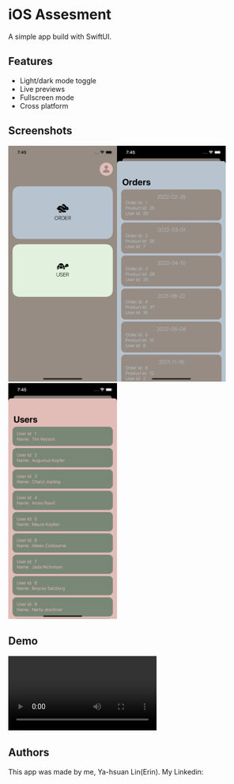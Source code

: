 
# iOS Assesment

A simple app build with SwiftUI.

## Features

- Light/dark mode toggle
- Live previews
- Fullscreen mode
- Cross platform


## Screenshots

<img src="https://github.com/40218010/EdvoraiOSTest/blob/main/images/SimulatorScreen%20Shot-1.png"  width="220" ><img src="https://github.com/40218010/EdvoraiOSTest/blob/main/images/SimulatorScreen%20Shot-2.png"  width="220" ><img src="https://github.com/40218010/EdvoraiOSTest/blob/main/images/SimulatorScreen%20Shot-3.png"  width="220" >




## Demo


![gif](https://github.com/40218010/EdvoraiOSTest/blob/main/images/SimulatorScreen%20Recording.mp4)
## Authors

This app was made by me, Ya-hsuan Lin(Erin).
My Linkedin:
